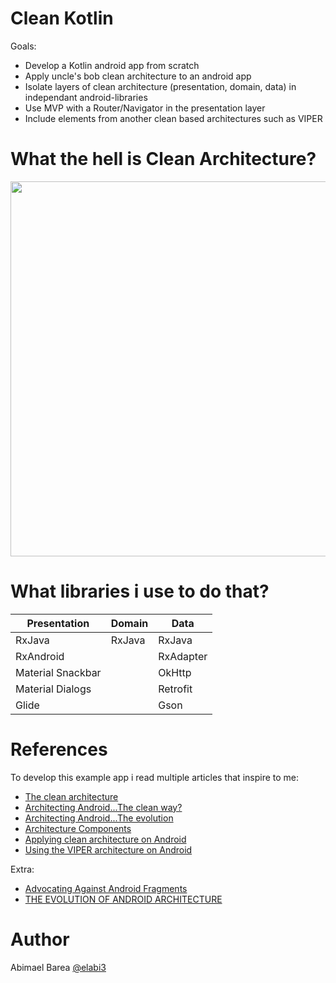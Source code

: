 # Clean Kotlin

Goals:

  - Develop a Kotlin android app from scratch
  - Apply uncle's bob clean architecture to an android app
  - Isolate layers of clean architecture (presentation, domain, data) in independant android-libraries
  - Use MVP with a Router/Navigator in the presentation layer
  - Include elements from another clean based architectures such as VIPER 

# What the hell is Clean Architecture?

<p align="center">
<img src="https://github.com/elabi3/CleanArchitecture/blob/master/architecture-layers.png" height="600">
</p>

# What libraries i use to do that?

| Presentation |     Domain   |     Data     |
| ------------ | ------------ | ------------ |
| RxJava | RxJava | RxJava |
| RxAndroid | | RxAdapter |
| Material Snackbar | | OkHttp |
| Material Dialogs | | Retrofit |
| Glide | | Gson |
      
# References

To develop this example app i read multiple articles that inspire to me:

  - [The clean architecture](https://8thlight.com/blog/uncle-bob/2012/08/13/the-clean-architecture.html)
  - [Architecting Android...The clean way?](https://fernandocejas.com/2014/09/03/architecting-android-the-clean-way/)
  - [Architecting Android...The evolution](https://fernandocejas.com/2015/07/18/architecting-android-the-evolution/)
  - [Architecture Components](https://developer.android.com/topic/libraries/architecture/guide.html)
  - [Applying clean architecture on Android](http://five.agency/android-architecture-part-3-applying-clean-architecture-android/)
  - [Using the VIPER architecture on Android](https://cheesecakelabs.com/blog/using-viper-architecture-android/)
  
Extra:

  - [Advocating Against Android Fragments](https://medium.com/square-corner-blog/advocating-against-android-fragments-81fd0b462c97)
  - [THE EVOLUTION OF ANDROID ARCHITECTURE](http://zserge.com/blog/android-mvp-mvvm-redux-history.html)
  
# Author

Abimael Barea [@elabi3](https://github.com/elabi3)
